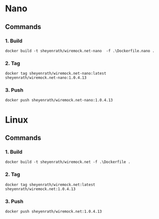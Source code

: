 # Nano
## Commands
### 1. Build
```
docker build -t sheyenrath/wiremock.net-nano  -f .\Dockerfile.nano .
```

### 2. Tag
```
docker tag sheyenrath/wiremock.net-nano:latest sheyenrath/wiremock.net-nano:1.0.4.13
```

### 3. Push
```
docker push sheyenrath/wiremock.net-nano:1.0.4.13
```


# Linux
## Commands
### 1. Build
```
docker build -t sheyenrath/wiremock.net -f .\Dockerfile .
```

### 2. Tag
```
docker tag sheyenrath/wiremock.net:latest sheyenrath/wiremock.net:1.0.4.13
```

### 3. Push
```
docker push sheyenrath/wiremock.net:1.0.4.13
```